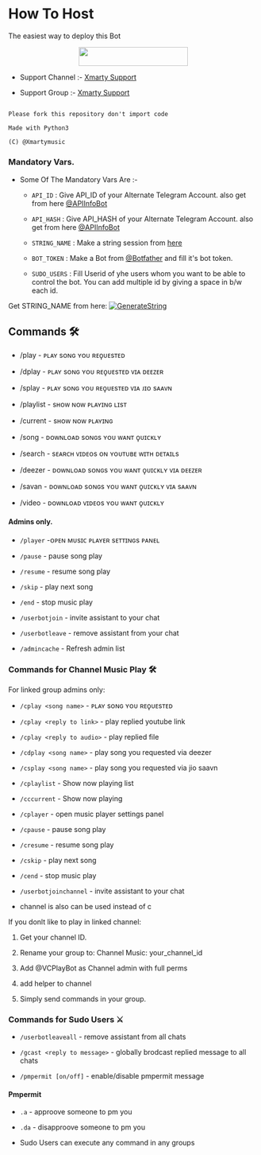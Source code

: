 # How To Host

The easiest way to deploy this Bot

<p align="center"><a href="https://heroku.com/deploy?template=https://github.com/S780821/XMARTY_MUSIC_2"> <img src="https://img.shields.io/badge/Deploy%20To%20Heroku-red?style=for-the-badge&logo=heroku" width="220" height="38.45"/></a></p>

- Support Channel :- [Xmarty Support](http://t.me/XMARTY_SUPPORT)

- Support Group :- [Xmarty Support](http://t.me/Xmarty_Support)

```

Please fork this repository don't import code

Made with Python3

(C) @Xmartymusic

```

### Mandatory Vars.

- Some Of The Mandatory Vars Are :-

   - `API_ID` :  Give API_ID of your Alternate Telegram Account. also get from here [@APIInfoBot](https://t.me/APIinfoBot)

   - `API_HASH` :  Give API_HASH of your Alternate Telegram Account. also get from here [@APIInfoBot](https://t.me/APIinfoBot)

   - `STRING_NAME` :  Make a string session from [here](https://replit.com/@QueenArzoo/VCPlayBot)

   - `BOT_TOKEN` :  Make a Bot from [@Botfather](https://t.me/botfather) and fill it's bot token.

   - `SUDO_USERS` :  Fill Userid of yhe users whom you want to be able to control the bot. You can add multiple id by giving a space in b/w each id.

Get STRING_NAME from here:  [![GenerateString](https://img.shields.io/badge/repl.it-generateString-yellowgreen)](https://replit.com/@S780821/PyrogramSession)

## Commands 🛠

- /play <song name> - ᴘʟᴀʏ sᴏɴɢ ʏᴏᴜ ʀᴇϙᴜᴇsᴛᴇᴅ 

- /dplay <song name>- ᴘʟᴀʏ sᴏɴɢ ʏᴏᴜ ʀᴇϙᴜᴇsᴛᴇᴅ ᴠɪᴀ ᴅᴇᴇᴢᴇʀ 

- /splay <song name> - ᴘʟᴀʏ sᴏɴɢ ʏᴏᴜ ʀᴇϙᴜᴇsᴛᴇᴅ ᴠɪᴀ ᴊɪᴏ sᴀᴀᴠɴ 

- /playlist - sʜᴏᴡ ɴᴏᴡ ᴘʟᴀʏɪɴɢ ʟɪsᴛ 

- /current - sʜᴏᴡ ɴᴏᴡ ᴘʟᴀʏɪɴɢ 

- /song <song name> - ᴅᴏᴡɴʟᴏᴀᴅ sᴏɴɢs ʏᴏᴜ ᴡᴀɴᴛ ϙᴜɪᴄᴋʟʏ 

- /search <query> - sᴇᴀʀᴄʜ ᴠɪᴅᴇᴏs ᴏɴ ʏᴏᴜᴛᴜʙᴇ ᴡɪᴛʜ ᴅᴇᴛᴀɪʟs 

- /deezer <song name> - ᴅᴏᴡɴʟᴏᴀᴅ sᴏɴɢs ʏᴏᴜ ᴡᴀɴᴛ ϙᴜɪᴄᴋʟʏ ᴠɪᴀ ᴅᴇᴇᴢᴇʀ 

- /savan <song name> - ᴅᴏᴡɴʟᴏᴀᴅ sᴏɴɢs ʏᴏᴜ ᴡᴀɴᴛ ϙᴜɪᴄᴋʟʏ ᴠɪᴀ sᴀᴀᴠɴ 

- /video <song name> - ᴅᴏᴡɴʟᴏᴀᴅ ᴠɪᴅᴇᴏs ʏᴏᴜ ᴡᴀɴᴛ ϙᴜɪᴄᴋʟʏ

#### Admins only.

- `/player` -ᴏᴘᴇɴ ᴍᴜsɪᴄ ᴘʟᴀʏᴇʀ sᴇᴛᴛɪɴɢs ᴘᴀɴᴇʟ

- `/pause` - pause song play

- `/resume` - resume song play

- `/skip` - play next song

- `/end` - stop music play

- `/userbotjoin` - invite assistant to your chat

- `/userbotleave` - remove assistant from your chat

- `/admincache` - Refresh admin list

### Commands for Channel Music Play 🛠

For linked group admins only:

- `/cplay <song name>` - ᴘʟᴀʏ sᴏɴɢ ʏᴏᴜ ʀᴇϙᴜᴇsᴛᴇᴅ

- `/cplay <reply to link>` - play replied youtube link

- `/cplay <reply to audio>` - play replied file

- `/cdplay <song name>` - play song you requested via deezer

- `/csplay <song name>` - play song you requested via jio saavn

- `/cplaylist` - Show now playing list

- `/cccurrent` - Show now playing

- `/cplayer` - open music player settings panel

- `/cpause` - pause song play

- `/cresume` - resume song play

- `/cskip` - play next song

- `/cend` - stop music play

- `/userbotjoinchannel` - invite assistant to your chat

* channel is also can be used instead of c

If you donlt like to play in linked channel:

 1. Get your channel ID.

 2. Rename your group to: Channel Music: your_channel_id

 3. Add @VCPlayBot as Channel admin with full perms

 4. add helper to channel

 5. Simply send commands in your group.

### Commands for Sudo Users ⚔️

- `/userbotleaveall` - remove assistant from all chats

- `/gcast <reply to message>` - globally brodcast replied message to all chats

- `/pmpermit [on/off]` - enable/disable pmpermit message

#### Pmpermit

- `.a` - approove someone to pm you

- `.da` - disapproove someone to pm you

+ Sudo Users can execute any command in any groups

# 
